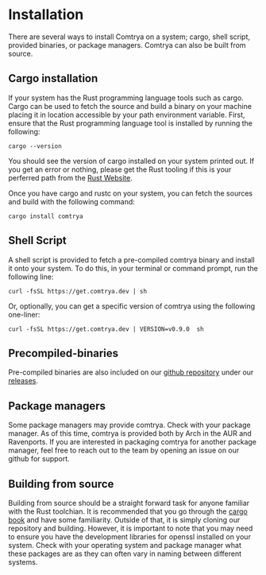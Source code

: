 # Installation

There are several ways to install Comtrya on a system; cargo, shell script, provided binaries, or package managers. Comtrya can also be built from source.

## Cargo installation

If your system has the Rust programming language tools such as cargo. Cargo can be used to fetch the source and build a binary on your machine placing it in location accessible by your path environment variable. First, ensure that the Rust programming language tool is installed by running the following:

```
cargo --version
```

You should see the version of cargo installed on your system printed out. If you get an error or nothing, please get the Rust tooling if this is your perferred path from the [Rust Website](https://www.rust-lang.org/tools/install).

Once you have cargo and rustc on your system, you can fetch the sources and build with the following command:

```
cargo install comtrya
```

## Shell Script

A shell script is provided to fetch a pre-compiled comtrya binary and install it onto your system. To do this, in your terminal or command prompt, run the following line:

```
curl -fsSL https://get.comtrya.dev | sh
```

Or, optionally, you can get a specific version of comtrya using the following one-liner:

```
curl -fsSL https://get.comtrya.dev | VERSION=v0.9.0  sh
```

## Precompiled-binaries

Pre-compiled binaries are also included on our [github repository](https://github.com/comtrya/comtrya) under our [releases](https://github.com/comtrya/comtrya/releases/).

## Package managers

Some package managers may provide comtrya. Check with your package manager. As of this time, comtrya is provided both by Arch in the AUR and Ravenports. If you are interested in packaging comtrya for another package manager, feel free to reach out to the team by opening an issue on our github for support.

## Building from source

Building from source should be a straight forward task for anyone familiar with the Rust toolchian. It is recommended that you go through the [cargo book](https://doc.rust-lang.org/cargo/) and have some familiarity. Outside of that, it is simply cloning our repository and building. However, it is important to note that you may need to ensure you have the development libraries for openssl installed on your system. Check with your operating system and package manager what these packages are as they can often vary in naming between different systems.
